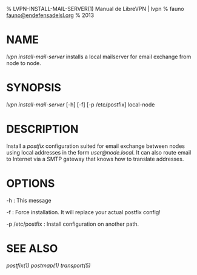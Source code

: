 % LVPN-INSTALL-MAIL-SERVER(1) Manual de LibreVPN | lvpn
% fauno <fauno@endefensadelsl.org>
% 2013

# NAME

_lvpn install-mail-server_ installs a local mailserver for email
exchange from node to node.


# SYNOPSIS

_lvpn install-mail-server_ [-h] [-f] [-p /etc/postfix] local-node


# DESCRIPTION

Install a _postfix_ configuration suited for email exchange between
nodes using local addresses in the form _user@node.local_.  It can also
route email to Internet via a SMTP gateway that knows how to translate
addresses.


# OPTIONS

-h
:    This message

-f
:    Force installation.  It will replace your actual postfix config!

-p /etc/postfix
:    Install configuration on another path.


# SEE ALSO

_postfix(1)_ _postmap(1)_ _transport(5)_
